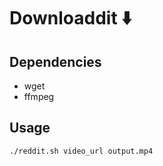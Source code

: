 # Downloaddit ⬇️ 

## Dependencies
* wget
* ffmpeg

## Usage
```
./reddit.sh video_url output.mp4 
```
